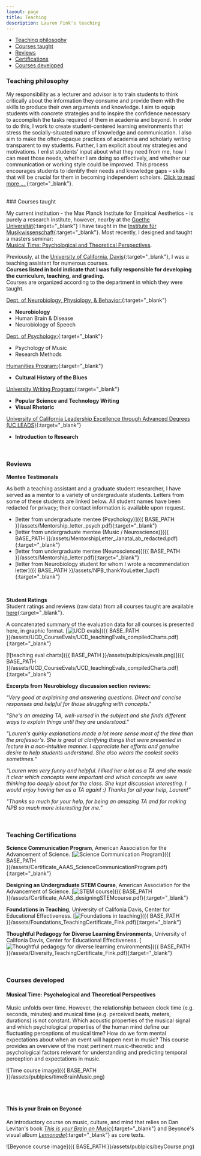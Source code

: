 ```yaml
---
layout: page
title: Teaching
description: Lauren Fink's teaching
---
```

<HEAD>
<!-- Global site tag (gtag.js) - Google Analytics -->
  <script async src="https://www.googletagmanager.com/gtag/js?id=UA-114823830-1"></script>
  <script>
    window.dataLayer = window.dataLayer || [];
    function gtag(){dataLayer.push(arguments);}
    gtag('js', new Date());
    gtag('config', 'UA-114823830-1');
  </script>
</HEAD>

<div class="navbar">
    <div class="navbar-inner">
        <ul class="nav">
            <li><a href="#philosophy">Teaching philosophy</a></li>
            <li><a href="#courses">Courses taught</a></li>
            <li><a href="#reviews">Reviews</a></li>
            <li><a href="#certifications">Certifications</a></li>
            <li><a href="#dev">Courses developed</a></li>
        </ul>
    </div>
</div>


### <a name="philosophy"></a>Teaching philosophy
My responsibility as a lecturer and advisor is to train students to think critically about the information they consume and provide them with the skills to produce their own arguments and knowledge. I aim to equip students with concrete strategies and to inspire the confidence necessary to accomplish the tasks required of them in academia and beyond.  In order to do this, I work to create student-centered learning environments that stress the socially-situated nature of knowledge and communication. I also aim to make the often-opaque practices of academia and scholarly writing transparent to my students. Further, I am explicit about my strategies and motivations. I enlist students’ input about what they need from me, how I can meet those needs, whether I am doing so effectively, and whether our communication or working style could be improved. This process encourages students to identify their needs and knowledge gaps – skills that will be crucial for them in becoming independent scholars. [Click to read more ... ](https://github.com/lkfink/lkfink.github.io/tree/master/assets/Fink_teachingStatement.pdf){:target="_blank"}.  

<br>
### <a name="courses"></a>Courses taught  

My current institution - the Max Planck Institute for Empirical Aesthetics - is purely a research institute, however, nearby at the [Goethe Universität](https://www.uni-frankfurt.de/de){:target="_blank"} I have taught in the [Institute für Musikwissenschaft](https://www.uni-frankfurt.de/43265859/muwi?){:target="_blank"}. Most recently, I designed and taught a masters seminar:  
[Musical Time: Psychological and Theoretical Perspectives](https://lkfink.github.io/pages/teaching.html#dev).

Previously, at the [University of California, Davis](https://www.ucdavis.edu/){:target="_blank"}, I was a teaching assistant for numerous courses.   
**Courses listed in bold indicate that I was fully responsible for developing the curriculum, teaching, and grading.**   
Courses are organized according to the department in which they were taught. 

[Dept. of Neurobiology, Physiology, & Behavior:](https://npb.ucdavis.edu/){:target="_blank"}
- **Neurobiology**
- Human Brain & Disease 
- Neurobiology of Speech 

[Dept. of Psychology:](https://psychology.ucdavis.edu/){:target="_blank"}
- Psychology of Music
- Research Methods 

[Humanities Program:](https://humanities.ucdavis.edu/){:target="_blank"}
- **Cultural History of the Blues**

[University Writing Program:](https://writing.ucdavis.edu/){:target="_blank"}
- **Popular Science and Technology Writing**
- **Visual Rhetoric**

[University of California Leadership Excellence through Advanced Degrees (UC LEADS)](https://ucleads.ucdavis.edu/){:target="_blank"}
- **Introduction to Research** 

<br>


### <a name="reviews"></a>Reviews

**Mentee Testimonals**  

As both a teaching assistant and a graduate student researcher, I have served as a mentor to a variety of undergraduate students. Letters from some of these students are linked below. All student names have been redacted for privacy; their contact information is available upon request. 
- [letter from undergraduate mentee (Psychology)]({{ BASE_PATH }}/assets/Mentorship_letter_psych.pdf){:target="_blank"} 
- [letter from undergraduate mentee (Music / Neuroscience)]({{ BASE_PATH }}/assets/MentorshipLetter_JanataLab_redacted.pdf){:target="_blank"} 
- [letter from undergraduate mentee (Neuroscience)]({{ BASE_PATH }}/assets/Mentorship_letter.pdf){:target="_blank"} 
- [letter from Neurobiology student for whom I wrote a recommendation letter]({{ BASE_PATH }}/assets/NPB_thankYouLetter_1.pdf){:target="_blank"} 
<!-- - [email from Neurobiology student]({{ BASE_PATH }}/assets/NBP_thankYouLetter_2.pdf){:target="_blank"} -->

<br>


**Student Ratings**  
Student ratings and reviews (raw data) from all courses taught are available [here](https://github.com/lkfink/lkfink.github.io/tree/master/assets/UCD_CourseEvals){:target="_blank"}.  

A concatenated summary of the evaluation data for all courses is presented here, in graphic format. [![UCD evals](icons16/pdf-icon.png)]({{ BASE_PATH }}/assets/UCD_CourseEvals/UCD_teachingEvals_compiledCharts.pdf){:target="_blank"}  

[![teaching eval charts]({{ BASE_PATH }}/assets/publpics/evals.png)]({{ BASE_PATH }}/assets/UCD_CourseEvals/UCD_teachingEvals_compiledCharts.pdf){:target="_blank"}     

**Excerpts from Neurobiology discussion section reviews:**  

*"Very good at explaining and answering questions. Direct and concise responses and helpful for those struggling with concepts."*  

*"She's an amazing TA, well-versed in the subject and she finds different ways to explain things until they are understood."*  

*"Lauren's quirky explanations made a lot more sense most of the time than the professor's. She is great at clarifying things that were presented in lecture in a non-intuitive manner. I appreciate her efforts and genuine desire to help students understand. She also wears the coolest socks sometimes."*  

*"Lauren was very funny and helpful. I liked her a lot as a TA and she made it clear which concepts were important and which concepts we were thinking too deeply about for the class. She kept discussion interesting. I would enjoy having her as a TA again! :) Thanks for all your help, Lauren!"*  

*"Thanks so much for your help, for being an amazing TA and for making NPB so much more interesting for me."*

<br>


### <a name="certifications"></a>Teaching Certifications
**Science Communication Program**, American Association for the Advancement of Science. [![Science Communication Program](icons16/pdf-icon.png)]({{ BASE_PATH }}/assets/Certificate_AAAS_ScienceCommunicationProgram.pdf){:target="_blank"} 

**Designing an Undergraduate STEM Course**, American Association for the Advancement of Science. [![STEM course](icons16/pdf-icon.png)]({{ BASE_PATH }}/assets/Certificate_AAAS_designingSTEMcourse.pdf){:target="_blank"}  

**Foundations in Teaching**, University of Califonia Davis, Center for Educational Effectiveness. [![Foundations in teaching](icons16/pdf-icon.png)]({{ BASE_PATH }}/assets/Foundations_TeachingCertificate_Fink.pdf){:target="_blank"} 

**Thoughtful Pedagogy for Diverse Learning Environments**, University of Califonia Davis, Center for Educational Effectiveness. [![Thoughtful pedagogy for diverse learning environments](icons16/pdf-icon.png)]({{ BASE_PATH }}/assets/Diversity_TeachingCertificate_Fink.pdf){:target="_blank"}

<br>


### <a name="dev"></a>Courses developed

#### Musical Time: Psychological and Theoretical Perspectives

Music unfolds over time. However, the relationship between clock time (e.g. seconds, minutes) and
musical time (e.g. perceived beats, meters, durations) is not constant. Which acoustic properties
of the musical signal and which psychological properties of the human mind define our fluctuating
perceptions of musical time? How do we form mental expectations about when an event will happen next in music?
This course provides an overview of the most pertinent music-theoretic and psychological factors
relevant for understanding and predicting temporal perception and expectations in music. 

![Time course image]({{ BASE_PATH }}/assets/publpics/timeBrainMusic.png)

<br>
<br>

#### This is your Brain on Beyoncé

An introductory course on music, culture, and mind that relies on Dan Levitan's book [*This is your Brain on Music*](http://daniellevitin.com/publicpage/books/this-is-your-brain-on-music/){:target="_blank"} and Beyoncé's visual album [*Lemonade*](http://www.beyonce.com/album/lemonade-visual-album/){:target="_blank"} as core texts.  

![Beyonce course image]({{ BASE_PATH }}/assets/publpics/beyCourse.png)
